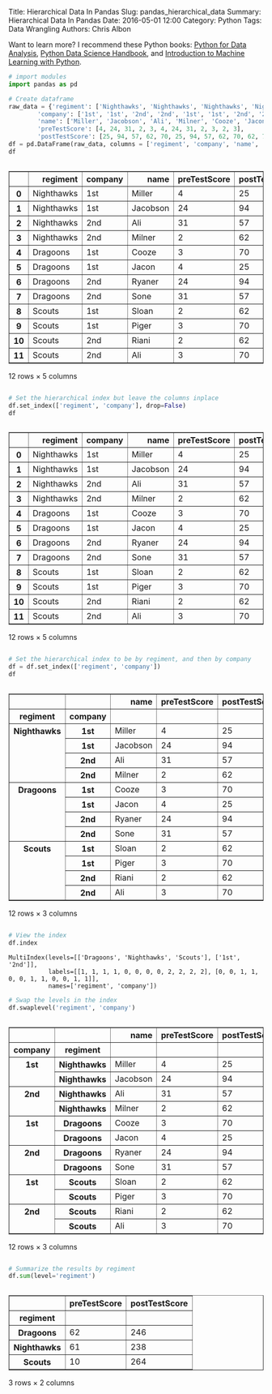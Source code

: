 Title: Hierarchical Data In Pandas
Slug: pandas_hierarchical_data
Summary: Hierarchical Data In Pandas
Date: 2016-05-01 12:00
Category: Python
Tags: Data Wrangling
Authors: Chris Albon

Want to learn more? I recommend these Python books: [Python for Data Analysis](http://amzn.to/2ljV9wY), [Python Data Science Handbook](http://amzn.to/2m0mgMB), and [Introduction to Machine Learning with Python](http://amzn.to/2mjYiwK).

```python
# import modules
import pandas as pd
```


```python
# Create dataframe
raw_data = {'regiment': ['Nighthawks', 'Nighthawks', 'Nighthawks', 'Nighthawks', 'Dragoons', 'Dragoons', 'Dragoons', 'Dragoons', 'Scouts', 'Scouts', 'Scouts', 'Scouts'],
        'company': ['1st', '1st', '2nd', '2nd', '1st', '1st', '2nd', '2nd','1st', '1st', '2nd', '2nd'],
        'name': ['Miller', 'Jacobson', 'Ali', 'Milner', 'Cooze', 'Jacon', 'Ryaner', 'Sone', 'Sloan', 'Piger', 'Riani', 'Ali'],
        'preTestScore': [4, 24, 31, 2, 3, 4, 24, 31, 2, 3, 2, 3],
        'postTestScore': [25, 94, 57, 62, 70, 25, 94, 57, 62, 70, 62, 70]}
df = pd.DataFrame(raw_data, columns = ['regiment', 'company', 'name', 'preTestScore', 'postTestScore'])
df
```




<div style="max-height:1000px;max-width:1500px;overflow:auto;">
<table border="1" class="dataframe">
  <thead>
    <tr style="text-align: right;">
      <th></th>
      <th>regiment</th>
      <th>company</th>
      <th>name</th>
      <th>preTestScore</th>
      <th>postTestScore</th>
    </tr>
  </thead>
  <tbody>
    <tr>
      <th>0 </th>
      <td> Nighthawks</td>
      <td> 1st</td>
      <td>   Miller</td>
      <td>  4</td>
      <td> 25</td>
    </tr>
    <tr>
      <th>1 </th>
      <td> Nighthawks</td>
      <td> 1st</td>
      <td> Jacobson</td>
      <td> 24</td>
      <td> 94</td>
    </tr>
    <tr>
      <th>2 </th>
      <td> Nighthawks</td>
      <td> 2nd</td>
      <td>      Ali</td>
      <td> 31</td>
      <td> 57</td>
    </tr>
    <tr>
      <th>3 </th>
      <td> Nighthawks</td>
      <td> 2nd</td>
      <td>   Milner</td>
      <td>  2</td>
      <td> 62</td>
    </tr>
    <tr>
      <th>4 </th>
      <td>   Dragoons</td>
      <td> 1st</td>
      <td>    Cooze</td>
      <td>  3</td>
      <td> 70</td>
    </tr>
    <tr>
      <th>5 </th>
      <td>   Dragoons</td>
      <td> 1st</td>
      <td>    Jacon</td>
      <td>  4</td>
      <td> 25</td>
    </tr>
    <tr>
      <th>6 </th>
      <td>   Dragoons</td>
      <td> 2nd</td>
      <td>   Ryaner</td>
      <td> 24</td>
      <td> 94</td>
    </tr>
    <tr>
      <th>7 </th>
      <td>   Dragoons</td>
      <td> 2nd</td>
      <td>     Sone</td>
      <td> 31</td>
      <td> 57</td>
    </tr>
    <tr>
      <th>8 </th>
      <td>     Scouts</td>
      <td> 1st</td>
      <td>    Sloan</td>
      <td>  2</td>
      <td> 62</td>
    </tr>
    <tr>
      <th>9 </th>
      <td>     Scouts</td>
      <td> 1st</td>
      <td>    Piger</td>
      <td>  3</td>
      <td> 70</td>
    </tr>
    <tr>
      <th>10</th>
      <td>     Scouts</td>
      <td> 2nd</td>
      <td>    Riani</td>
      <td>  2</td>
      <td> 62</td>
    </tr>
    <tr>
      <th>11</th>
      <td>     Scouts</td>
      <td> 2nd</td>
      <td>      Ali</td>
      <td>  3</td>
      <td> 70</td>
    </tr>
  </tbody>
</table>
<p>12 rows × 5 columns</p>
</div>




```python
# Set the hierarchical index but leave the columns inplace
df.set_index(['regiment', 'company'], drop=False)
df
```




<div style="max-height:1000px;max-width:1500px;overflow:auto;">
<table border="1" class="dataframe">
  <thead>
    <tr style="text-align: right;">
      <th></th>
      <th>regiment</th>
      <th>company</th>
      <th>name</th>
      <th>preTestScore</th>
      <th>postTestScore</th>
    </tr>
  </thead>
  <tbody>
    <tr>
      <th>0 </th>
      <td> Nighthawks</td>
      <td> 1st</td>
      <td>   Miller</td>
      <td>  4</td>
      <td> 25</td>
    </tr>
    <tr>
      <th>1 </th>
      <td> Nighthawks</td>
      <td> 1st</td>
      <td> Jacobson</td>
      <td> 24</td>
      <td> 94</td>
    </tr>
    <tr>
      <th>2 </th>
      <td> Nighthawks</td>
      <td> 2nd</td>
      <td>      Ali</td>
      <td> 31</td>
      <td> 57</td>
    </tr>
    <tr>
      <th>3 </th>
      <td> Nighthawks</td>
      <td> 2nd</td>
      <td>   Milner</td>
      <td>  2</td>
      <td> 62</td>
    </tr>
    <tr>
      <th>4 </th>
      <td>   Dragoons</td>
      <td> 1st</td>
      <td>    Cooze</td>
      <td>  3</td>
      <td> 70</td>
    </tr>
    <tr>
      <th>5 </th>
      <td>   Dragoons</td>
      <td> 1st</td>
      <td>    Jacon</td>
      <td>  4</td>
      <td> 25</td>
    </tr>
    <tr>
      <th>6 </th>
      <td>   Dragoons</td>
      <td> 2nd</td>
      <td>   Ryaner</td>
      <td> 24</td>
      <td> 94</td>
    </tr>
    <tr>
      <th>7 </th>
      <td>   Dragoons</td>
      <td> 2nd</td>
      <td>     Sone</td>
      <td> 31</td>
      <td> 57</td>
    </tr>
    <tr>
      <th>8 </th>
      <td>     Scouts</td>
      <td> 1st</td>
      <td>    Sloan</td>
      <td>  2</td>
      <td> 62</td>
    </tr>
    <tr>
      <th>9 </th>
      <td>     Scouts</td>
      <td> 1st</td>
      <td>    Piger</td>
      <td>  3</td>
      <td> 70</td>
    </tr>
    <tr>
      <th>10</th>
      <td>     Scouts</td>
      <td> 2nd</td>
      <td>    Riani</td>
      <td>  2</td>
      <td> 62</td>
    </tr>
    <tr>
      <th>11</th>
      <td>     Scouts</td>
      <td> 2nd</td>
      <td>      Ali</td>
      <td>  3</td>
      <td> 70</td>
    </tr>
  </tbody>
</table>
<p>12 rows × 5 columns</p>
</div>




```python
# Set the hierarchical index to be by regiment, and then by company
df = df.set_index(['regiment', 'company'])
df
```




<div style="max-height:1000px;max-width:1500px;overflow:auto;">
<table border="1" class="dataframe">
  <thead>
    <tr style="text-align: right;">
      <th></th>
      <th></th>
      <th>name</th>
      <th>preTestScore</th>
      <th>postTestScore</th>
    </tr>
    <tr>
      <th>regiment</th>
      <th>company</th>
      <th></th>
      <th></th>
      <th></th>
    </tr>
  </thead>
  <tbody>
    <tr>
      <th rowspan="4" valign="top">Nighthawks</th>
      <th>1st</th>
      <td>   Miller</td>
      <td>  4</td>
      <td> 25</td>
    </tr>
    <tr>
      <th>1st</th>
      <td> Jacobson</td>
      <td> 24</td>
      <td> 94</td>
    </tr>
    <tr>
      <th>2nd</th>
      <td>      Ali</td>
      <td> 31</td>
      <td> 57</td>
    </tr>
    <tr>
      <th>2nd</th>
      <td>   Milner</td>
      <td>  2</td>
      <td> 62</td>
    </tr>
    <tr>
      <th rowspan="4" valign="top">Dragoons</th>
      <th>1st</th>
      <td>    Cooze</td>
      <td>  3</td>
      <td> 70</td>
    </tr>
    <tr>
      <th>1st</th>
      <td>    Jacon</td>
      <td>  4</td>
      <td> 25</td>
    </tr>
    <tr>
      <th>2nd</th>
      <td>   Ryaner</td>
      <td> 24</td>
      <td> 94</td>
    </tr>
    <tr>
      <th>2nd</th>
      <td>     Sone</td>
      <td> 31</td>
      <td> 57</td>
    </tr>
    <tr>
      <th rowspan="4" valign="top">Scouts</th>
      <th>1st</th>
      <td>    Sloan</td>
      <td>  2</td>
      <td> 62</td>
    </tr>
    <tr>
      <th>1st</th>
      <td>    Piger</td>
      <td>  3</td>
      <td> 70</td>
    </tr>
    <tr>
      <th>2nd</th>
      <td>    Riani</td>
      <td>  2</td>
      <td> 62</td>
    </tr>
    <tr>
      <th>2nd</th>
      <td>      Ali</td>
      <td>  3</td>
      <td> 70</td>
    </tr>
  </tbody>
</table>
<p>12 rows × 3 columns</p>
</div>




```python
# View the index
df.index
```




    MultiIndex(levels=[['Dragoons', 'Nighthawks', 'Scouts'], ['1st', '2nd']],
               labels=[[1, 1, 1, 1, 0, 0, 0, 0, 2, 2, 2, 2], [0, 0, 1, 1, 0, 0, 1, 1, 0, 0, 1, 1]],
               names=['regiment', 'company'])




```python
# Swap the levels in the index
df.swaplevel('regiment', 'company')
```




<div style="max-height:1000px;max-width:1500px;overflow:auto;">
<table border="1" class="dataframe">
  <thead>
    <tr style="text-align: right;">
      <th></th>
      <th></th>
      <th>name</th>
      <th>preTestScore</th>
      <th>postTestScore</th>
    </tr>
    <tr>
      <th>company</th>
      <th>regiment</th>
      <th></th>
      <th></th>
      <th></th>
    </tr>
  </thead>
  <tbody>
    <tr>
      <th rowspan="2" valign="top">1st</th>
      <th>Nighthawks</th>
      <td>   Miller</td>
      <td>  4</td>
      <td> 25</td>
    </tr>
    <tr>
      <th>Nighthawks</th>
      <td> Jacobson</td>
      <td> 24</td>
      <td> 94</td>
    </tr>
    <tr>
      <th rowspan="2" valign="top">2nd</th>
      <th>Nighthawks</th>
      <td>      Ali</td>
      <td> 31</td>
      <td> 57</td>
    </tr>
    <tr>
      <th>Nighthawks</th>
      <td>   Milner</td>
      <td>  2</td>
      <td> 62</td>
    </tr>
    <tr>
      <th rowspan="2" valign="top">1st</th>
      <th>Dragoons</th>
      <td>    Cooze</td>
      <td>  3</td>
      <td> 70</td>
    </tr>
    <tr>
      <th>Dragoons</th>
      <td>    Jacon</td>
      <td>  4</td>
      <td> 25</td>
    </tr>
    <tr>
      <th rowspan="2" valign="top">2nd</th>
      <th>Dragoons</th>
      <td>   Ryaner</td>
      <td> 24</td>
      <td> 94</td>
    </tr>
    <tr>
      <th>Dragoons</th>
      <td>     Sone</td>
      <td> 31</td>
      <td> 57</td>
    </tr>
    <tr>
      <th rowspan="2" valign="top">1st</th>
      <th>Scouts</th>
      <td>    Sloan</td>
      <td>  2</td>
      <td> 62</td>
    </tr>
    <tr>
      <th>Scouts</th>
      <td>    Piger</td>
      <td>  3</td>
      <td> 70</td>
    </tr>
    <tr>
      <th rowspan="2" valign="top">2nd</th>
      <th>Scouts</th>
      <td>    Riani</td>
      <td>  2</td>
      <td> 62</td>
    </tr>
    <tr>
      <th>Scouts</th>
      <td>      Ali</td>
      <td>  3</td>
      <td> 70</td>
    </tr>
  </tbody>
</table>
<p>12 rows × 3 columns</p>
</div>




```python
# Summarize the results by regiment
df.sum(level='regiment')
```




<div style="max-height:1000px;max-width:1500px;overflow:auto;">
<table border="1" class="dataframe">
  <thead>
    <tr style="text-align: right;">
      <th></th>
      <th>preTestScore</th>
      <th>postTestScore</th>
    </tr>
    <tr>
      <th>regiment</th>
      <th></th>
      <th></th>
    </tr>
  </thead>
  <tbody>
    <tr>
      <th>Dragoons</th>
      <td> 62</td>
      <td> 246</td>
    </tr>
    <tr>
      <th>Nighthawks</th>
      <td> 61</td>
      <td> 238</td>
    </tr>
    <tr>
      <th>Scouts</th>
      <td> 10</td>
      <td> 264</td>
    </tr>
  </tbody>
</table>
<p>3 rows × 2 columns</p>
</div>
